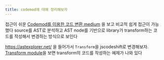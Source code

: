 ```yaml
---
title: codemod에 대해 정리해보자
---
```

접근이 쉬운 [Codemod를 이용한 코드 변환 medium](https://medium.com/@bjrnt/codemod%EB%A5%BC-%EC%9D%B4%EC%9A%A9%ED%95%9C-%EC%BD%94%EB%93%9C-%EB%B3%80%ED%99%98-bf04e894f3f1) 을 보고 비교적 쉽게 접근이 가능했다
source를 AST로 분석하고 AST node를 기반으로 library가 transform하는 코드를 작성해서 변경하는 방식으로 보인다

https://astexplorer.net/
을 들어가서 `Transform`을  jscodeshift로 변경해보자. [Transform module](https://github.com/facebook/jscodeshift?tab=readme-ov-file#transform-module)을 보면 transform의 코드를 작성하는 예제가 나와 있다
